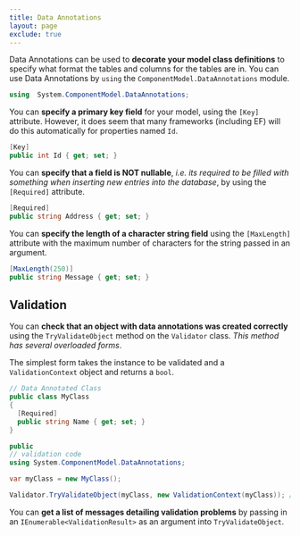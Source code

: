 ```yaml
---
title: Data Annotations
layout: page
exclude: true
---
```


Data Annotations can be used to **decorate your model class definitions** to specify what format the tables and columns for the tables are in. You can use Data Annotations by `using` the `ComponentModel.DataAnnotations` module.
```csharp
using  System.ComponentModel.DataAnnotations;
```

You can **specify a primary key field** for your model, using the `[Key]` attribute. However, it does seem that many frameworks (including EF) will do this automatically for properties named `Id`.
```csharp
[Key]
public int Id { get; set; }
```

You can **specify that a field is NOT nullable**, *i.e. its required to be filled with something when inserting new entries into the database*, by using the `[Required]` attribute.
```csharp
[Required]
public string Address { get; set; }
```

You can **specify the length of a character string field** using the `[MaxLength]` attribute with the maximum number of characters for the string passed in an argument.
```csharp
[MaxLength(250)]
public string Message { get; set; }
```

## Validation

You can **check that an object with data annotations was created correctly** using the `TryValidateObject` method on the `Validator` class. *This method has several overloaded forms*. 

The simplest form takes the instance to be validated and a `ValidationContext` object and returns a `bool`.

```csharp
// Data Annotated Class
public class MyClass
{
  [Required]
  public string Name { get; set; }
}

public 
// validation code
using System.ComponentModel.DataAnnotations;

var myClass = new MyClass();

Validator.TryValidateObject(myClass, new ValidationContext(myClass)); // => False
```

You can **get a list of messages detailing validation problems** by passing in an `IEnumerable<ValidationResult>` as an argument into `TryValidateObject`.
```csharp

```


<!--stackedit_data:
eyJoaXN0b3J5IjpbLTE3NjQ5OTc0NDQsMjQzNzU4Njc1LDU1Nz
AzMTUwNF19
-->